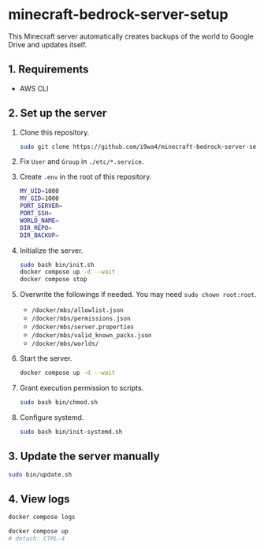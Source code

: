 # minecraft-bedrock-server-setup

This Minecraft server automatically creates backups of the world to Google Drive and updates itself.

## 1. Requirements

- AWS CLI

## 2. Set up the server

1. Clone this repository.
    ```sh
    sudo git clone https://github.com/i9wa4/minecraft-bedrock-server-setup /docker/minecraft-bedrock-server-setup
    ```
1. Fix `User` and `Group` in `./etc/*.service`.
1. Create `.env` in the root of this repository.

    ```sh
    MY_UID=1000
    MY_GID=1000
    PORT_SERVER=
    PORT_SSH=
    WORLD_NAME=
    DIR_REPO=
    DIR_BACKUP=
    ```

1. Initialize the server.

    ```sh
    sudo bash bin/init.sh
    docker compose up -d --wait
    docker compose stop
    ```

1. Overwrite the followings if needed. You may need `sudo chown root:root`.
    - `/docker/mbs/allowlist.json`
    - `/docker/mbs/permissions.json`
    - `/docker/mbs/server.properties`
    - `/docker/mbs/valid_known_packs.json`
    - `/docker/mbs/worlds/`

1. Start the server.

    ```sh
    docker compose up -d --wait
    ```

1. Grant execution permission to scripts.

    ```sh
    sudo bash bin/chmod.sh
    ```

1. Configure systemd.

    ```sh
    sudo bash bin/init-systemd.sh
    ```

## 3. Update the server manually

```sh
sudo bin/update.sh
```

## 4. View logs

```sh
docker compose logs
```

```sh
docker compose up
# detach: CTRL-4
```
